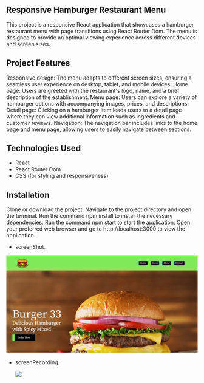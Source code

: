 ## Responsive Hamburger Restaurant Menu

This project is a responsive React application that showcases a hamburger restaurant menu with page transitions using React Router Dom. The menu is designed to provide an optimal viewing experience across different devices and screen sizes.

## Project Features

Responsive design: The menu adapts to different screen sizes, ensuring a seamless user experience on desktop, tablet, and mobile devices.
Home page: Users are greeted with the restaurant's logo, name, and a brief description of the establishment.
Menu page: Users can explore a variety of hamburger options with accompanying images, prices, and descriptions.
Detail page: Clicking on a hamburger item leads users to a detail page where they can view additional information such as ingredients and customer reviews.
Navigation: The navigation bar includes links to the home page and menu page, allowing users to easily navigate between sections.

## Technologies Used

- React
- React Router Dom
- CSS (for styling and responsiveness)

## Installation

Clone or download the project.
Navigate to the project directory and open the terminal.
Run the command npm install to install the necessary dependencies.
Run the command npm start to start the application.
Open your preferred web browser and go to http://localhost:3000 to view the application.

- screenShot.

 <img src="/src/assets/screenShoot.jpg"/>

- screenRecording.

  <img src="/src/assets/screenRecording.gif"/>
